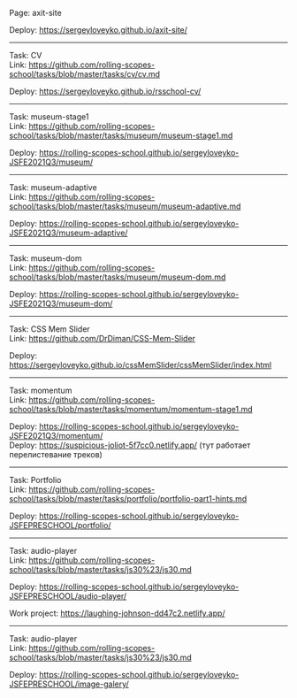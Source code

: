 Page: axit-site
  
Deploy: https://sergeyloveyko.github.io/axit-site/


  
-------------------
 
Task: CV  
Link: https://github.com/rolling-scopes-school/tasks/blob/master/tasks/cv/cv.md

Deploy: https://sergeyloveyko.github.io/rsschool-cv/


  
-------------------

Task: museum-stage1  
Link: https://github.com/rolling-scopes-school/tasks/blob/master/tasks/museum/museum-stage1.md

Deploy: https://rolling-scopes-school.github.io/sergeyloveyko-JSFE2021Q3/museum/

  

-------------------

Task: museum-adaptive  
Link: https://github.com/rolling-scopes-school/tasks/blob/master/tasks/museum/museum-adaptive.md

Deploy: https://rolling-scopes-school.github.io/sergeyloveyko-JSFE2021Q3/museum-adaptive/


  
-------------------

Task: museum-dom  
Link: https://github.com/rolling-scopes-school/tasks/blob/master/tasks/museum/museum-dom.md

Deploy: https://rolling-scopes-school.github.io/sergeyloveyko-JSFE2021Q3/museum-dom/


  
-------------------

Task: CSS Mem Slider  
Link: https://github.com/DrDiman/CSS-Mem-Slider

Deploy: https://sergeyloveyko.github.io/cssMemSlider/cssMemSlider/index.html


  
-------------------

Task: momentum  
Link: https://github.com/rolling-scopes-school/tasks/blob/master/tasks/momentum/momentum-stage1.md

Deploy: https://rolling-scopes-school.github.io/sergeyloveyko-JSFE2021Q3/momentum/  
Deploy: https://suspicious-joliot-5f7cc0.netlify.app/ (тут работает перелистевание треков)


  
-------------------

Task: Portfolio  
Link: https://github.com/rolling-scopes-school/tasks/blob/master/tasks/portfolio/portfolio-part1-hints.md

Deploy: https://rolling-scopes-school.github.io/sergeyloveyko-JSFEPRESCHOOL/portfolio/



-------------------

Task: audio-player  
Link: https://github.com/rolling-scopes-school/tasks/blob/master/tasks/js30%23/js30.md

Deploy: https://rolling-scopes-school.github.io/sergeyloveyko-JSFEPRESCHOOL/audio-player/

Work project: https://laughing-johnson-dd47c2.netlify.app/



-------------------

Task: audio-player  
Link: https://github.com/rolling-scopes-school/tasks/blob/master/tasks/js30%23/js30.md

Deploy: https://rolling-scopes-school.github.io/sergeyloveyko-JSFEPRESCHOOL/image-galery/